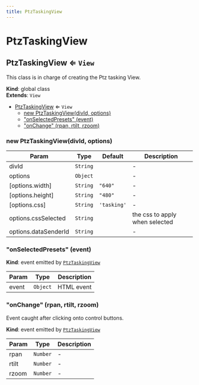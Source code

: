 ```yaml
---
title: PtzTaskingView
---
```


# PtzTaskingView

<a name="PtzTaskingView"></a>

## PtzTaskingView ⇐ <code>View</code>
This class is in charge of creating the Ptz tasking View.

**Kind**: global class  
**Extends**: <code>View</code>  

* [PtzTaskingView](#PtzTaskingView) ⇐ <code>View</code>
    * [new PtzTaskingView(divId, options)](#new_PtzTaskingView_new)
    * ["onSelectedPresets" (event)](#PtzTaskingView+event_onSelectedPresets)
    * ["onChange" (rpan, rtilt, rzoom)](#PtzTaskingView+event_onChange)

<a name="new_PtzTaskingView_new"></a>

### new PtzTaskingView(divId, options)

| Param | Type | Default | Description |
| --- | --- | --- | --- |
| divId | <code>String</code> |  | - |
| options | <code>Object</code> |  | - |
| [options.width] | <code>String</code> | <code>&quot;640&quot;</code> | - |
| [options.height] | <code>String</code> | <code>&quot;480&quot;</code> | - |
| [options.css] | <code>String</code> | <code>&#x27;tasking&#x27;</code> | - |
| options.cssSelected | <code>String</code> |  | the css to apply when selected |
| options.dataSenderId | <code>String</code> |  | - |

<a name="PtzTaskingView+event_onSelectedPresets"></a>

### "onSelectedPresets" (event)
**Kind**: event emitted by [<code>PtzTaskingView</code>](#PtzTaskingView)  

| Param | Type | Description |
| --- | --- | --- |
| event | <code>Object</code> | HTML event |

<a name="PtzTaskingView+event_onChange"></a>

### "onChange" (rpan, rtilt, rzoom)
Event caught after clicking onto control buttons.

**Kind**: event emitted by [<code>PtzTaskingView</code>](#PtzTaskingView)  

| Param | Type | Description |
| --- | --- | --- |
| rpan | <code>Number</code> | - |
| rtilt | <code>Number</code> | - |
| rzoom | <code>Number</code> | - |

